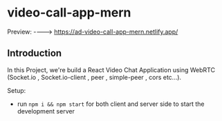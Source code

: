 # video-call-app-mern
Preview: ----> https://ad-video-call-app-mern.netlify.app/

## Introduction
In this Project, we're build a React Video Chat Application using WebRTC (Socket.io , Socket.io-client , peer , simple-peer , cors etc...).

Setup:
- run ```npm i && npm start``` for both client and server side to start the development server
